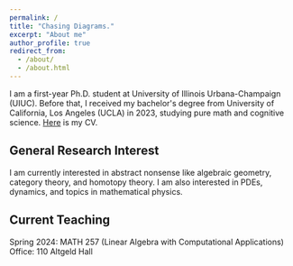 ```yaml
---
permalink: /
title: "Chasing Diagrams."
excerpt: "About me"
author_profile: true
redirect_from: 
  - /about/
  - /about.html
---
```


I am a first-year Ph.D. student at University of Illinois Urbana-Champaign (UIUC). Before that, I received my bachelor's degree from University of California, Los Angeles (UCLA) in 2023, studying pure math and cognitive science. [Here](https://jiantongliu.github.io/files/Jiantong_Liu_CV.pdf) is my CV. 

General Research Interest
------
I am currently interested in abstract nonsense like algebraic geometry, category theory, and homotopy theory. I am also interested in PDEs, dynamics, and topics in mathematical physics. 

Current Teaching
------
Spring 2024: MATH 257 (Linear Algebra with Computational Applications)\
Office: 110 Altgeld Hall

